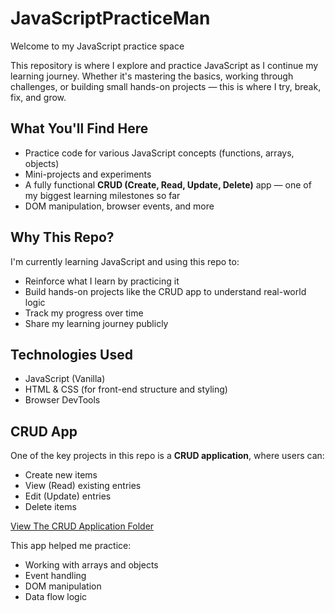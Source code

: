 # JavaScriptPracticeMan 

Welcome to my JavaScript practice space

This repository is where I explore and practice JavaScript as I continue my learning journey. Whether it's mastering the basics, working through challenges, or building small hands-on projects — this is where I try, break, fix, and grow.

## What You'll Find Here

- Practice code for various JavaScript concepts (functions, arrays, objects)
- Mini-projects and experiments
- A fully functional **CRUD (Create, Read, Update, Delete)** app — one of my biggest learning milestones so far
- DOM manipulation, browser events, and more

## Why This Repo?

I'm currently learning JavaScript and using this repo to:
- Reinforce what I learn by practicing it
- Build hands-on projects like the CRUD app to understand real-world logic
- Track my progress over time
- Share my learning journey publicly

## Technologies Used

- JavaScript (Vanilla)
- HTML & CSS (for front-end structure and styling)
- Browser DevTools

## CRUD App

One of the key projects in this repo is a **CRUD application**, where users can:
- Create new items
- View (Read) existing entries
- Edit (Update) entries
- Delete items

[View The CRUD Application Folder](https://github.com/Maaaann/JavaScriptPracticeMan/tree/main/CRUDS_APP)


This app helped me practice:
- Working with arrays and objects
- Event handling
- DOM manipulation
- Data flow logic
